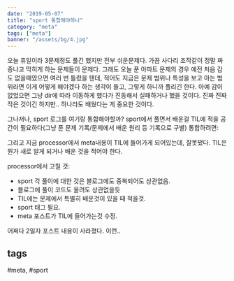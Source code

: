 ```yaml
---
date: "2019-05-07"
title: "sport 통합해야하나"
category: "meta"
tags: ["meta"]
banner: "/assets/bg/4.jpg"
---
```


오늘 휴일이라 3문제정도 풀긴 했지만 전부 쉬운문제다. 가끔 사다리 조작같이 정말 짜증나고 막히게 하는 문제들이 문제다.
그래도 오늘 푼 아파트 문제의 경우 예전 처음 감도 없을때였으면 여러 번 틀렸을 텐데, 적어도 지금은 문제 범위나 특성을 보고 아는 범위라면 이게 어떻게 해야겠다 하는 생각이 들고, 그렇게 하니까 풀리긴 한다.
아예 감이 없었으면 그냥 dir에 따라 이동하게 했다가 진동해서 실패하거나 했을 것이다. 진짜 진짜 작은 것이긴 하지만.. 하나라도 배웠다는 게 중요한 것이다.

그나저나, sport 로그를 여기랑 통합해야할까? sport에서 풀면서 배운걸 TIL에 적을 공간이 필요하다(그냥 푼 문제 기록/문제에서 배운 원리 등 기록으로 구별)
통합하려면:

그리고 지금 processor에서 meta내용이 TIL에 들어가게 되어있는데, 잘못됐다. TIL은 뭔가 새로 알게 되거나 배운 것을 적어야 한다.

processor에서 고칠 것:

- sport 각 풀이에 대한 것은 블로그에도 중복되어도 상관없음.
- 블로그에 풀이 코드도 올려도 상관없을듯
- TIL에는 문제에서 특별히 배운것이 있을 때 적을것.
- sport 태그 필요.
- meta 포스트가 TIL에 들어가는것 수정.


어쩌다 2일자 포스트 내용이 사라졌다. 이런..

## tags
  \#meta, \#sport
